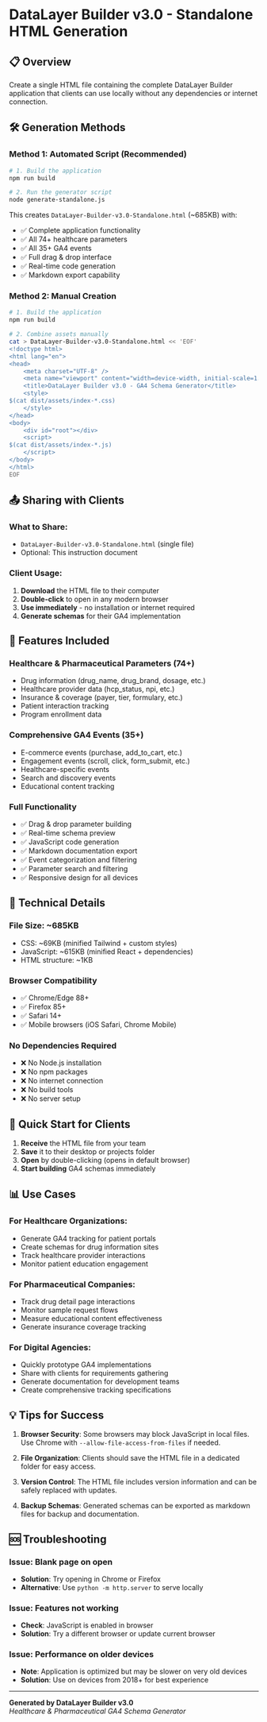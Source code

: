 # DataLayer Builder v3.0 - Standalone HTML Generation

## 📋 Overview

Create a single HTML file containing the complete DataLayer Builder application that clients can use locally without any dependencies or internet connection.

## 🛠️ Generation Methods

### Method 1: Automated Script (Recommended)

```bash
# 1. Build the application
npm run build

# 2. Run the generator script
node generate-standalone.js
```

This creates `DataLayer-Builder-v3.0-Standalone.html` (~685KB) with:

- ✅ Complete application functionality
- ✅ All 74+ healthcare parameters
- ✅ All 35+ GA4 events
- ✅ Full drag & drop interface
- ✅ Real-time code generation
- ✅ Markdown export capability

### Method 2: Manual Creation

```bash
# 1. Build the application
npm run build

# 2. Combine assets manually
cat > DataLayer-Builder-v3.0-Standalone.html << 'EOF'
<!doctype html>
<html lang="en">
<head>
    <meta charset="UTF-8" />
    <meta name="viewport" content="width=device-width, initial-scale=1.0" />
    <title>DataLayer Builder v3.0 - GA4 Schema Generator</title>
    <style>
$(cat dist/assets/index-*.css)
    </style>
</head>
<body>
    <div id="root"></div>
    <script>
$(cat dist/assets/index-*.js)
    </script>
</body>
</html>
EOF
```

## 📤 Sharing with Clients

### What to Share:

- `DataLayer-Builder-v3.0-Standalone.html` (single file)
- Optional: This instruction document

### Client Usage:

1. **Download** the HTML file to their computer
2. **Double-click** to open in any modern browser
3. **Use immediately** - no installation or internet required
4. **Generate schemas** for their GA4 implementation

## 🎯 Features Included

### Healthcare & Pharmaceutical Parameters (74+)

- Drug information (drug_name, drug_brand, dosage, etc.)
- Healthcare provider data (hcp_status, npi, etc.)
- Insurance & coverage (payer, tier, formulary, etc.)
- Patient interaction tracking
- Program enrollment data

### Comprehensive GA4 Events (35+)

- E-commerce events (purchase, add_to_cart, etc.)
- Engagement events (scroll, click, form_submit, etc.)
- Healthcare-specific events
- Search and discovery events
- Educational content tracking

### Full Functionality

- ✅ Drag & drop parameter building
- ✅ Real-time schema preview
- ✅ JavaScript code generation
- ✅ Markdown documentation export
- ✅ Event categorization and filtering
- ✅ Parameter search and filtering
- ✅ Responsive design for all devices

## 🔧 Technical Details

### File Size: ~685KB

- CSS: ~69KB (minified Tailwind + custom styles)
- JavaScript: ~615KB (minified React + dependencies)
- HTML structure: ~1KB

### Browser Compatibility

- ✅ Chrome/Edge 88+
- ✅ Firefox 85+
- ✅ Safari 14+
- ✅ Mobile browsers (iOS Safari, Chrome Mobile)

### No Dependencies Required

- ❌ No Node.js installation
- ❌ No npm packages
- ❌ No internet connection
- ❌ No build tools
- ❌ No server setup

## 🚀 Quick Start for Clients

1. **Receive** the HTML file from your team
2. **Save** it to their desktop or projects folder
3. **Open** by double-clicking (opens in default browser)
4. **Start building** GA4 schemas immediately

## 📊 Use Cases

### For Healthcare Organizations:

- Generate GA4 tracking for patient portals
- Create schemas for drug information sites
- Track healthcare provider interactions
- Monitor patient education engagement

### For Pharmaceutical Companies:

- Track drug detail page interactions
- Monitor sample request flows
- Measure educational content effectiveness
- Generate insurance coverage tracking

### For Digital Agencies:

- Quickly prototype GA4 implementations
- Share with clients for requirements gathering
- Generate documentation for development teams
- Create comprehensive tracking specifications

## 💡 Tips for Success

1. **Browser Security**: Some browsers may block JavaScript in local files. Use Chrome with `--allow-file-access-from-files` if needed.

2. **File Organization**: Clients should save the HTML file in a dedicated folder for easy access.

3. **Version Control**: The HTML file includes version information and can be safely replaced with updates.

4. **Backup Schemas**: Generated schemas can be exported as markdown files for backup and documentation.

## 🆘 Troubleshooting

### Issue: Blank page on open

- **Solution**: Try opening in Chrome or Firefox
- **Alternative**: Use `python -m http.server` to serve locally

### Issue: Features not working

- **Check**: JavaScript is enabled in browser
- **Solution**: Try a different browser or update current browser

### Issue: Performance on older devices

- **Note**: Application is optimized but may be slower on very old devices
- **Solution**: Use on devices from 2018+ for best experience

---

**Generated by DataLayer Builder v3.0**  
_Healthcare & Pharmaceutical GA4 Schema Generator_
